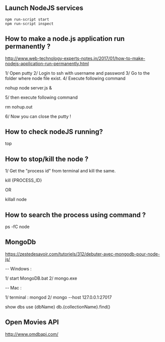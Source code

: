 ## Launch NodeJS services

```
npm run-script start
npm run-script inspect
```

## How to make a node.js application run permanently ?

http://www.web-technology-experts-notes.in/2017/01/how-to-make-nodejs-application-run-permanently.html


1/ Open putty
2/ Login to ssh with username and password
3/ Go to the folder where node file exist.
4/ Execute following command

nohup node server.js &

5/ then execute following command

rm nohup.out

6/ Now you can close the putty !

## How to check nodeJS running?

top

## How to stop/kill the node ?

1/ Get the "process id" from terminal and kill the same.

kill {PROCESS_ID}

OR

killall node

## How to search the process using command ?

ps -fC node



## MongoDb

https://zestedesavoir.com/tutoriels/312/debuter-avec-mongodb-pour-node-js/

-- Windows :

1/ start MongoDB.bat
2/ mongo.exe

-- Mac :

1/ terminal : mongod
2/ mongo --host 127.0.0.1:27017


show dbs
use {dbName}
db.{collectionName}.find()


## Open Movies API

http://www.omdbapi.com/